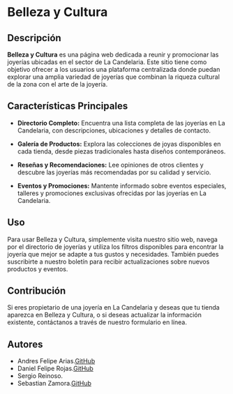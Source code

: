 # Belleza y Cultura

## Descripción

**Belleza y Cultura** es una página web dedicada a reunir y promocionar las joyerías ubicadas en el sector de La Candelaria. Este sitio tiene como objetivo ofrecer a los usuarios una plataforma centralizada donde puedan explorar una amplia variedad de joyerías que combinan la riqueza cultural de la zona con el arte de la joyería.

## Características Principales

- **Directorio Completo:** Encuentra una lista completa de las joyerías en La Candelaria, con descripciones, ubicaciones y detalles de contacto.

- **Galería de Productos:** Explora las colecciones de joyas disponibles en cada tienda, desde piezas tradicionales hasta diseños contemporáneos.

- **Reseñas y Recomendaciones:** Lee opiniones de otros clientes y descubre las joyerías más recomendadas por su calidad y servicio.

- **Eventos y Promociones:** Mantente informado sobre eventos especiales, talleres y promociones exclusivas ofrecidas por las joyerías en La Candelaria.

## Uso

Para usar Belleza y Cultura, simplemente visita nuestro sitio web, navega por el directorio de joyerías y utiliza los filtros disponibles para encontrar la joyería que mejor se adapte a tus gustos y necesidades. También puedes suscribirte a nuestro boletín para recibir actualizaciones sobre nuevos productos y eventos.

## Contribución

Si eres propietario de una joyería en La Candelaria y deseas que tu tienda aparezca en Belleza y Cultura, o si deseas actualizar la información existente, contáctanos a través de nuestro formulario en línea.

## Autores

- Andres Felipe Arias.[GitHub](https://github.com/AndresArias02)
- Daniel Felipe Rojas.[GitHub](https://github.com/Knight072)
- Sergio Reinoso.
- Sebastian Zamora.[GitHub](https://github.com/SebZaUr)
